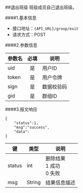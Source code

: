 ##退出班级
班级成员自己退出班级。

####1.基本信息
- 接口地址：`{API_URL}/group/exit` 
- 请求方式：POST

####2.参数信息  

| 参数名    | 必填      | 说明      |
| -------   |:-------:  |-----------|
| uid       | 是        | 用户ID    |
| token     | 是        | 用户令牌  |
| sign      | 是        | 数据校验码|
| gid       | 是        | 群组ID    |

####3.报文响应

```
{
	"status":1,
	"msg":"success",
	"data":
}
```

|键      |类型  |说明  |
|--------|------|------|
|status  |int   |删除结果<br>1 成功<br>0 失败|
|msg     |String|结果信息描述|
